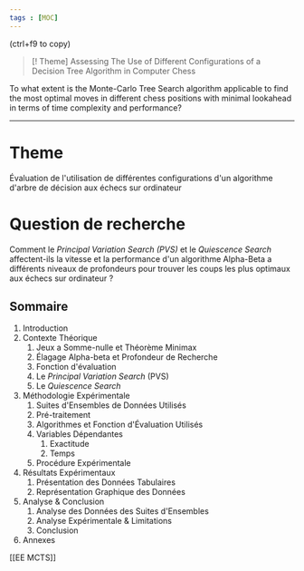 ```yaml
---
tags : [MOC]
---
```

(ctrl+f9 to copy)
> [! Theme]
>Assessing The Use of Different Configurations of a Decision Tree Algorithm in Computer Chess

To what extent is the Monte-Carlo Tree Search algorithm applicable to find the most optimal moves in different chess positions with minimal lookahead in terms of time complexity and performance?

---
# Theme
Évaluation de l'utilisation de différentes configurations d'un algorithme d'arbre de décision aux échecs sur ordinateur

# Question de recherche
Comment le *Principal Variation Search (PVS)* et le *Quiescence Search* affectent-ils la vitesse et la performance d'un algorithme Alpha-Beta a différents niveaux de profondeurs pour trouver les coups les plus optimaux aux échecs sur ordinateur ?
## Sommaire

1. Introduction
2. Contexte Théorique
	1. Jeux a Somme-nulle et Théorème Minimax
	2. Élagage Alpha-beta et Profondeur de Recherche
	3. Fonction d'évaluation
	4. Le *Principal Variation Search* (PVS)
	5. Le *Quiescence Search*
3. Méthodologie Expérimentale
	1. Suites d'Ensembles de Données Utilisés
	2. Pré-traitement
	3. Algorithmes et Fonction d'Évaluation Utilisés
	4. Variables Dépendantes
		1. Exactitude
		2. Temps
	5. Procédure Expérimentale
4. Résultats Expérimentaux
	1. Présentation des Données Tabulaires
	2. Représentation Graphique des Données
5. Analyse & Conclusion
	1. Analyse des Données des Suites d'Ensembles
	2. Analyse Expérimentale & Limitations
	3. Conclusion
6. Annexes

[[EE MCTS]]